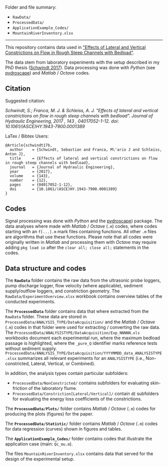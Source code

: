 Folder and file summary:

 - `RawData/`
 - `ProcessedData/`
 - `ApplicationExample_Codes/`
 - `MountainRiverInventory.xlsx`
 
***

This repository contains data used in ["Effects of Lateral and Vertical Constrictions on Flow in Rough Steep Channels with Bedload"](https://ascelibrary.org/doi/abs/10.1061/%28ASCE%29HY.1943-7900.0001389).

The data stem from laboratory experiments with the setup described in my PhD thesis ([Schwindt 2017](https://infoscience.epfl.ch/record/229862/files/EPFL_TH7655.pdf?version=1)). Data processing was done with *Python* (see [pydroscape](https://sschwindt.github.io/pydroscape/)) and *Matlab* / *Octave* codes.

## Citation

Suggested citation:

*Schwindt, S.; Franca, M. J. & Schleiss, A. J. "Effects of lateral and vertical constrictions on flow in rough steep channels with bedload". Journal of Hydraulic Engineering, 2017 , 143 , 04017052-1-12. doi: 10.1061/(ASCE)HY.1943-7900.0001389*

LaTex / Bibtex Users:

```
@Article{schwindt17b,
  author    = {Schwindt, Sebastian and Franca, M\'ario J and Schleiss, Anton J},
  title     = {Effects of lateral and vertical constrictions on flow in rough steep channels with bedload},
  journal   = {Journal of Hydraulic Engineering},
  year      = {2017},
  volume    = {143},
  number    = {12},
  pages     = {04017052-1-12},
  doi       = {10.1061/(ASCE)HY.1943-7900.0001389}
}
```

## Codes
 Signal processing was done with *Python* and the [pydroscape](https://sschwindt.github.io/pydroscape/)) package. The data analyses where made with *Matlab* / *Octave* (`.m`) codes, where codes starting with an `f[...].m` mark files containing functions. All other `.m` files are algorithms that use these functions. Please note that all codes were originally written in *Matlab* and processing them with *Octave* may require adding `pkg load io` after the `clear all; close all;` statements in the codes.

## Data structure and codes

The **`RawData`** folder contains the raw data from the ultrasonic probe loggers, pump discharge logger, flow velocity (where applicable), sediment supply/outflow loggers, and constriction geometry. The `RawData/ExperimentOverview.xlsx` workbook contains overview tables of the conducted experiments.

The **`ProcessedData`** folder contains data that where extracted from the `RawData` folder. These data are stored in `ProcessedData/ANALYSIS_TYPE/DataAcquisition/` and the *Matlab* / *Octave* (`.m`) codes in that folder were used for extracting / converting the raw data. The `ProcessedData/ANALYSISTYPE/DataAcquisition/Exp_NNNNN.xls` workbooks document each experimental run, where the maximum bedload passage is highlighted, where the `_pure_Q` identifier marks reference tests without sediment supply. `ProcessedData/ANALYSIS_TYPE/DataAcquisition/YYYYMMDD_data_ANALYSISTYPE.xlsx` summarizes all relevant experiments for an `ANALYSISTYPE` (i.e., Non-constricted, Lateral, Vertical, or Combined).

In addition, the analysis types contain particular subfolders:

- `ProcessedData/NonConstricted/` contains subfolders for evaluating skin-friction of the laboratory flume.
- `ProcessedData/Constriction[Lateral/Vertical]/` contain `dE` subfolders for evaluating the energy loss coefficients of the constrictions.

The **`ProcessedData/Plots/`** folder contains *Matlab* / *Octave* (`.m`) codes for producing the plots (figures) for the paper.

The **`ProcessedData/Statistic/`** folder contains *Matlab* / *Octave* (`.m`) codes for data regression (curves) shown in figures and tables. 

The **`ApplicationExample_Codes/`** folder contains codes that illustrate the application case (main: `Qc_mu.m`).

The files `MountainRiverInventory.xlsx` contains data that served for the design of the experimental setup.
